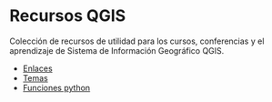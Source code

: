 # Recursos QGIS

Colección de recursos de utilidad para los cursos, conferencias y el aprendizaje de Sistema de Información Geográfico QGIS.

- [Enlaces](links)
- [Temas](temas)
- [Funciones python](funciones)
